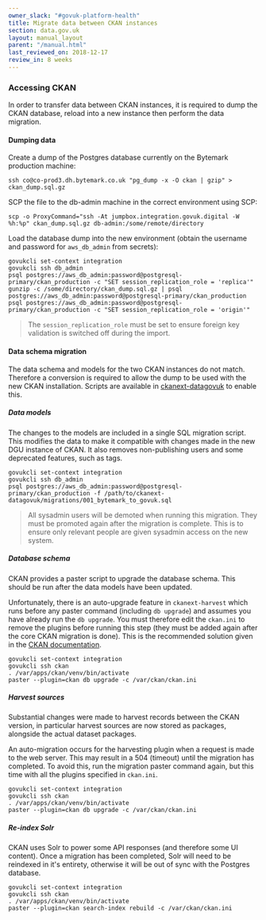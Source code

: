 ```yaml
---
owner_slack: "#govuk-platform-health"
title: Migrate data between CKAN instances
section: data.gov.uk
layout: manual_layout
parent: "/manual.html"
last_reviewed_on: 2018-12-17
review_in: 8 weeks
---
```

[ckanext-datagovuk-github]: https://github.com/alphagov/ckanext-datagovuk

### Accessing CKAN

In order to transfer data between CKAN instances, it is required to dump the
CKAN database, reload into a new instance then perform the data migration.

#### Dumping data

Create a dump of the Postgres database currently on the Bytemark production machine:

```
ssh co@co-prod3.dh.bytemark.co.uk "pg_dump -x -O ckan | gzip" > ckan_dump.sql.gz
```

SCP the file to the db-admin machine in the correct environment using SCP:

```
scp -o ProxyCommand="ssh -At jumpbox.integration.govuk.digital -W %h:%p" ckan_dump.sql.gz db-admin:/some/remote/directory
```

Load the database dump into the new environment (obtain the username and password
for `aws_db_admin` from secrets):

```
govukcli set-context integration
govukcli ssh db_admin
psql postgres://aws_db_admin:password@postgresql-primary/ckan_production -c "SET session_replication_role = 'replica'"
gunzip -c /some/directory/ckan_dump.sql.gz | psql postgres://aws_db_admin:password@postgresql-primary/ckan_production
psql postgres://aws_db_admin:password@postgresql-primary/ckan_production -c "SET session_replication_role = 'origin'"
```

> The `session_replication_role` must be set to ensure foreign key validation is
> switched off during the import.

#### Data schema migration

The data schema and models for the two CKAN instances do not match.  Therefore a
conversion is required to allow the dump to be used with the new CKAN
installation.  Scripts are available in
[ckanext-datagovuk][ckanext-datagovuk-github] to enable this.

##### Data models

The changes to the models are included in a single SQL migration script.  This
modifies the data to make it compatible with changes made in the new DGU
instance of CKAN.  It also removes non-publishing users and some deprecated
features, such as tags.

```
govukcli set-context integration
govukcli ssh db_admin
psql postgres://aws_db_admin:password@postgresql-primary/ckan_production -f /path/to/ckanext-datagovuk/migrations/001_bytemark_to_govuk.sql
```

> All sysadmin users will be demoted when running this migration.  They must be
> promoted again after the migration is complete.  This is to ensure only
> relevant people are given sysadmin access on the new system.

##### Database schema

CKAN provides a paster script to upgrade the database schema.  This should be
run after the data models have been updated.

Unfortunately, there is an auto-upgrade feature in `ckanext-harvest` which runs
before any paster command (including `db upgrade`) and assumes you have already
run the `db upgrade`.  You must therefore edit the `ckan.ini` to remove the
plugins before running this step (they must be added again after the core
CKAN migration is done).  This is the recommended solution given in the
[CKAN documentation](https://docs.ckan.org/en/2.8/maintaining/database-management.html#upgrading).

```
govukcli set-context integration
govukcli ssh ckan
. /var/apps/ckan/venv/bin/activate
paster --plugin=ckan db upgrade -c /var/ckan/ckan.ini
```

##### Harvest sources

Substantial changes were made to harvest records between the CKAN version, in
particular harvest sources are now stored as packages, alongside the actual
dataset packages.

An auto-migration occurs for the harvesting plugin when a request is made to
the web server.  This may result in a 504 (timeout) until the migration has
completed.  To avoid this, run the migration paster command again, but this
time with all the plugins specified in `ckan.ini`.

```
govukcli set-context integration
govukcli ssh ckan
. /var/apps/ckan/venv/bin/activate
paster --plugin=ckan db upgrade -c /var/ckan/ckan.ini
```

##### Re-index Solr


CKAN uses Solr to power some API responses (and therefore some UI content).
Once a migration has been completed, Solr will need to be reindexed in it's
entirety, otherwise it will be out of sync with the Postgres database.

```
govukcli set-context integration
govukcli ssh ckan
. /var/apps/ckan/venv/bin/activate
paster --plugin=ckan search-index rebuild -c /var/ckan/ckan.ini
```
